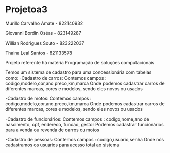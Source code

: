 # Projetoa3

Murillo Carvalho Amate - 822140932

Giovanni Bordin Oséas - 823149287

Willian Rodrigues Souto - 823222037

Thaina Leal Santos - 821133578 

Projeto referente há matéria Programação de soluções computacionais 

Temos um sistema de cadastro para uma concessionária com tabelas como:
-Cadastro de carros: Contemos campos : codigo,modelo,cor,ano,preco,km,marca
Onde podemos cadastrar carros de diferentes marcas, cores e modelos, sendo eles novos ou usados 

-Cadastro de motos: Contemos campos : codigo,modelo,cor,ano,preco,km,marca
Onde podemos cadastrar carros de diferentes marcas, cores e modelos, sendo eles novos ou usados

-Cadastro de funcionários: Contemos campos : codigo,nome,ano de nascimento, cpf, endereco, funcao, gestor 
Podemos cadastrar funcionários para a venda ou revenda de carros ou motos 

-Cadastro de pessoas: Contemos campos : codigo,usuario,senha
Onde nós cadastramos os usuários para acesso total ao sistema 




